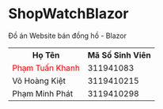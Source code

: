 # ShopWatchBlazor
Đồ án Website bán đồng hồ - Blazor
<table>
  <tr>
    <th>Họ Tên</th>
    <th>Mã Số Sinh Viên</th>
  
  </tr>
  <tr>
    <td style="color : red">Phạm Tuấn Khanh</td>
    <td>311941083</td>
   
  </tr>
  <tr>
    <td>Võ Hoàng Kiệt</td>
    <td>3119410215</td>
    
  </tr>
   <tr>
    <td> Phạm Minh Phát </td>
    <td>3119410298</td>
    
  </tr>
  
</table>
